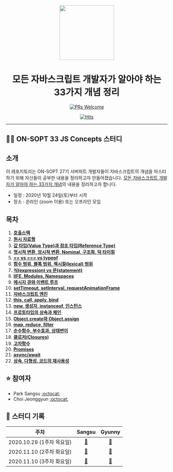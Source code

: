 <div align="center">

  <img height="170" width="170" src="https://img.icons8.com/color/344/javascript.png">

  # 모든 자바스크립트 개발자가 알아야 하는 33가지 개념 정리

</div>

<div align=center>

[![PRs Welcome](https://img.shields.io/badge/PRs-welcome-brightgreen.svg?style=flat-square)](http://makeapullrequest.com)

[![Hits](https://hits.seeyoufarm.com/api/count/incr/badge.svg?url=https%3A%2F%2Fgithub.com%2FSOPT-Learning-JS%2F33-js-concepts&count_bg=%2379C83D&title_bg=%23555555&icon=&icon_color=%23E7E7E7&title=hits&edge_flat=false)](https://hits.seeyoufarm.com)  

</div>


---

## 👨‍💻 ON-SOPT 33 JS Concepts 스터디

   
## 소개

이 레포지토리는 ON-SOPT 27기 서버파트 개발자들이 자바스크립트의 개념을 마스터하기 위해 자신들이 공부한 내용을 정리하고자 만들어졌습니다. [모든 자바스크립트 개발자가 알아야 하는 33가지 개념](https://github.com/epitoneproject/33-js-concepts)의 내용을 정리하고자 합니다.

-   일정 : 2020년 10월 24일(토)부터 시작
-   장소 : 온라인 (zoom 이용) 또는 오프라인 모임

## 목차

1. **[호출스택]()**
2. **[원시 자료형]()**
3. **[값 타입(Value Type)과 참조 타입(Reference Type)]()** 
4. **[명시적 변환, 암시적 변환, Nominal, 구조화, 덕 타이핑]()**   
5. **[== vs === vs typeof]()**   
6. **[함수 범위, 블록 범위, 렉시컬(lexical) 범위]()**
7. **[식(expression) vs 문(statement)]()** 
8. **[IIFE, Modules, Namespaces]()**
9. **[메시지 큐와 이벤트 루프]()**   
10. **[setTimeout, setInterval, requestAnimationFrame]()**
11. **[자바스크립트 엔진]()**
12. **[this, call, apply, bind]()**
13. **[new, 생성자, instanceof, 인스턴스]()** 
14. **[프로토타입의 상속과 체인]()**
15. **[Object.create와 Object.assign]()**
16. **[map, reduce, filter]()**
17. **[순수함수, 부수효과, 상태변이]()**
18. **[클로저(Closures)]()**
19. **[고차함수]()**
20. **[Promises]()**
21. **[async/await]()**
22. **[상속, 다형성, 코드의 재사용성]()**   


## ⭐️ 참여자

-   Park Sangsu [:octocat:](https://github.com/epitoneproject)
-   Choi Jeonggyun [:octocat:](https://github.com/wjdrbs96)


## 📘 스터디 기록

|           주차            |               Sangsu               |             Gyunny              | 
| :-----------------------: | :-------------------------------: | :-------------------------------: |
| 2020.10.29 (1주차 목요일) | [:link:](https://github.com/SOPT-Learning-JS/33-js-concepts/blob/master/Epitone/1.callStack.md)  | [:link:](https://github.com/SOPT-Learning-JS/33-js-concepts/blob/master/Gyunny/1.callStack.md)  | 
| 2020.11.10 (2주차 화요일) | [:link:](https://github.com/SOPT-Learning-JS/33-js-concepts/blob/master/Epitone/2.primitiveType.md)  | [:link:](https://github.com/SOPT-Learning-JS/33-js-concepts/blob/master/Gyunny/2.primitiveType.md) |
| 2020.11.10 (3주차 화요일) | [:link:](https://github.com/SOPT-Learning-JS/33-js-concepts/blob/master/Epitone/3.valueAndReferenceTypes.md)  | [:link:](https://github.com/SOPT-Learning-JS/33-js-concepts/blob/master/Gyunny/3.reference.md)

<!-- | 2020.09.03 (1주차 목요일) | [:link:](./ms/week_1/Thursday.md) | [:link:](./dh/week_1/Thursday.md) | 
| 2020.09.08 (2주차 화요일) | [:link:](./ms/week_2/Tuesday.md)  | [:link:](./dh/week_2/Tuesday.md)  |
| 2020.09.10 (2주차 목요일) | [:link:](./ms/week_2/Thursday.md) | [:link:](./dh/week_2/Thursday.md) | 
| 2020.09.15 (3주차 화요일) | [:link:](./ms/week_3/Tuesday.md)  | [:link:](./dh/week_3/Tuesday.md)  | 
| 2020.09.17 (3주차 목요일) | [:link:](./ms/week_3/Thursday.md) | [:link:](./dh/week_3/Thursday.md) | 
| 2020.09.22 (4주차 화요일) | [:link:](./ms/week_4/Tuesday.md)  | [:link:](./dh/week_4/Tuesday.md)  | 
| 2020.09.24 (4주차 목요일) | [:link:](./ms/week_4/Thursday.md) | [:link:](./dh/week_4/Thursday.md) |  -->

